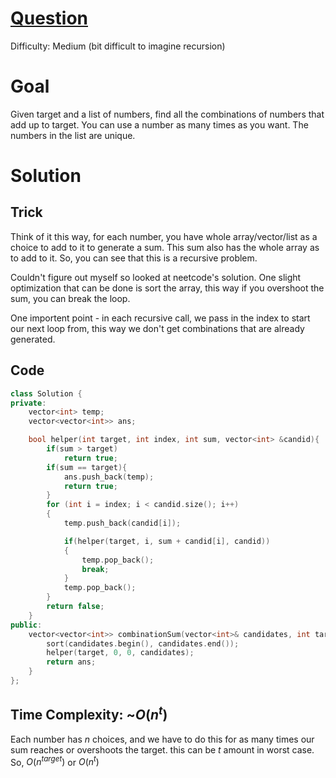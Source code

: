 # [Question](https://leetcode.com/problems/combination-sum/)
Difficulty: Medium (bit difficult to imagine recursion)
# Goal
Given target and a list of numbers, find all the combinations of numbers that add up to target. You can use a number as many times as you want. The numbers in the list are unique.
# Solution
## Trick
Think of it this way, for each number, you have whole array/vector/list as a choice to add to it to generate a sum. This sum also has the whole array as to add to it. So, you can see that this is a recursive problem. 

Couldn't figure out myself so looked at neetcode's solution. One slight optimization that can be done is sort the array, this way if you overshoot the sum, you can break the loop.

One importent point - in each recursive call, we pass in the index to start our next loop from, this way we don't get combinations that are already generated.
## Code
```cpp
class Solution {
private:
    vector<int> temp;
    vector<vector<int>> ans;

    bool helper(int target, int index, int sum, vector<int> &candid){
        if(sum > target)
            return true;
        if(sum == target){
            ans.push_back(temp);
            return true;
        }
        for (int i = index; i < candid.size(); i++)
        {
            temp.push_back(candid[i]);

            if(helper(target, i, sum + candid[i], candid))
            {
                temp.pop_back();
                break;
            }
            temp.pop_back();
        }
        return false;
    }
public:
    vector<vector<int>> combinationSum(vector<int>& candidates, int target) {
        sort(candidates.begin(), candidates.end());
        helper(target, 0, 0, candidates);
        return ans;
    }
};
```
## Time Complexity: ~$O(n^t)$

Each number has $n$ choices, and we have to do this for as many times our sum reaches or overshoots the target. this can be $t$ amount in worst case. So, $O(n^{target})$ or $O(n^t)$